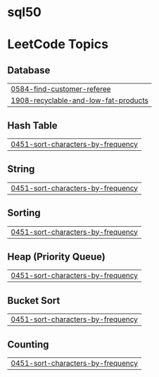 # sql50
<!---LeetCode Topics Start-->
# LeetCode Topics
## Database
|  |
| ------- |
| [0584-find-customer-referee](https://github.com/Rupak-18/SQL-Problems/tree/master/0584-find-customer-referee) |
| [1908-recyclable-and-low-fat-products](https://github.com/Rupak-18/sql50/tree/master/1908-recyclable-and-low-fat-products) |
## Hash Table
|  |
| ------- |
| [0451-sort-characters-by-frequency](https://github.com/Rupak-18/SQL-Problems/tree/master/0451-sort-characters-by-frequency) |
## String
|  |
| ------- |
| [0451-sort-characters-by-frequency](https://github.com/Rupak-18/SQL-Problems/tree/master/0451-sort-characters-by-frequency) |
## Sorting
|  |
| ------- |
| [0451-sort-characters-by-frequency](https://github.com/Rupak-18/SQL-Problems/tree/master/0451-sort-characters-by-frequency) |
## Heap (Priority Queue)
|  |
| ------- |
| [0451-sort-characters-by-frequency](https://github.com/Rupak-18/SQL-Problems/tree/master/0451-sort-characters-by-frequency) |
## Bucket Sort
|  |
| ------- |
| [0451-sort-characters-by-frequency](https://github.com/Rupak-18/SQL-Problems/tree/master/0451-sort-characters-by-frequency) |
## Counting
|  |
| ------- |
| [0451-sort-characters-by-frequency](https://github.com/Rupak-18/SQL-Problems/tree/master/0451-sort-characters-by-frequency) |
<!---LeetCode Topics End-->